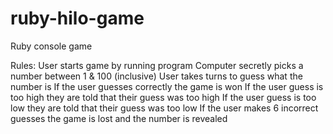 # ruby-hilo-game
Ruby console game

Rules:
User starts game by running program
Computer secretly picks a number between 1 & 100 (inclusive)
User takes turns to guess what the number is
If the user guesses correctly the game is won
If the user guess is too high they are told that their guess was too high
If the user guess is too low they are told that their guess was too low
If the user makes 6 incorrect guesses the game is lost and the number is revealed

